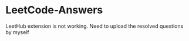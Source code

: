 # LeetCode-Answers
LeetHub extension is not working. Need to upload the resolved questions by myself
